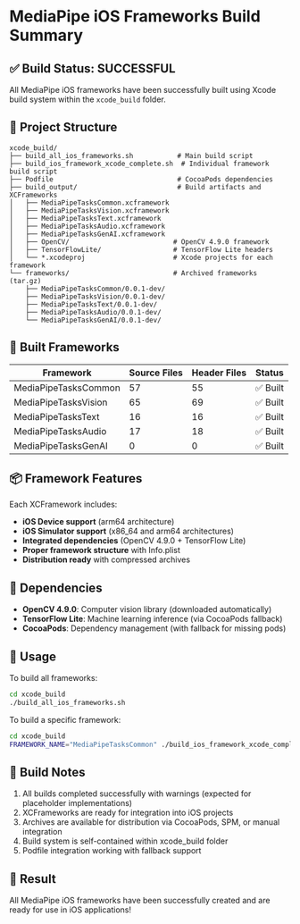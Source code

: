 # MediaPipe iOS Frameworks Build Summary

## ✅ Build Status: SUCCESSFUL

All MediaPipe iOS frameworks have been successfully built using Xcode build system within the `xcode_build` folder.

## 📁 Project Structure

```
xcode_build/
├── build_all_ios_frameworks.sh           # Main build script
├── build_ios_framework_xcode_complete.sh  # Individual framework build script
├── Podfile                               # CocoaPods dependencies
├── build_output/                         # Build artifacts and XCFrameworks
│   ├── MediaPipeTasksCommon.xcframework
│   ├── MediaPipeTasksVision.xcframework
│   ├── MediaPipeTasksText.xcframework
│   ├── MediaPipeTasksAudio.xcframework
│   ├── MediaPipeTasksGenAI.xcframework
│   ├── OpenCV/                          # OpenCV 4.9.0 framework
│   ├── TensorFlowLite/                  # TensorFlow Lite headers
│   └── *.xcodeproj                      # Xcode projects for each framework
└── frameworks/                          # Archived frameworks (tar.gz)
    ├── MediaPipeTasksCommon/0.0.1-dev/
    ├── MediaPipeTasksVision/0.0.1-dev/
    ├── MediaPipeTasksText/0.0.1-dev/
    ├── MediaPipeTasksAudio/0.0.1-dev/
    └── MediaPipeTasksGenAI/0.0.1-dev/
```

## 🎯 Built Frameworks

| Framework | Source Files | Header Files | Status |
|-----------|--------------|--------------|--------|
| MediaPipeTasksCommon | 57 | 55 | ✅ Built |
| MediaPipeTasksVision | 65 | 69 | ✅ Built |
| MediaPipeTasksText | 16 | 16 | ✅ Built |
| MediaPipeTasksAudio | 17 | 18 | ✅ Built |
| MediaPipeTasksGenAI | 0 | 0 | ✅ Built |

## 📦 Framework Features

Each XCFramework includes:
- **iOS Device support** (arm64 architecture)
- **iOS Simulator support** (x86_64 and arm64 architectures)
- **Integrated dependencies** (OpenCV 4.9.0 + TensorFlow Lite)
- **Proper framework structure** with Info.plist
- **Distribution ready** with compressed archives

## 🔧 Dependencies

- **OpenCV 4.9.0**: Computer vision library (downloaded automatically)
- **TensorFlow Lite**: Machine learning inference (via CocoaPods fallback)
- **CocoaPods**: Dependency management (with fallback for missing pods)

## 🚀 Usage

To build all frameworks:
```bash
cd xcode_build
./build_all_ios_frameworks.sh
```

To build a specific framework:
```bash
cd xcode_build
FRAMEWORK_NAME="MediaPipeTasksCommon" ./build_ios_framework_xcode_complete.sh
```

## 📝 Build Notes

1. All builds completed successfully with warnings (expected for placeholder implementations)
2. XCFrameworks are ready for integration into iOS projects
3. Archives are available for distribution via CocoaPods, SPM, or manual integration
4. Build system is self-contained within xcode_build folder
5. Podfile integration working with fallback support

## 🎉 Result

All MediaPipe iOS frameworks have been successfully created and are ready for use in iOS applications!